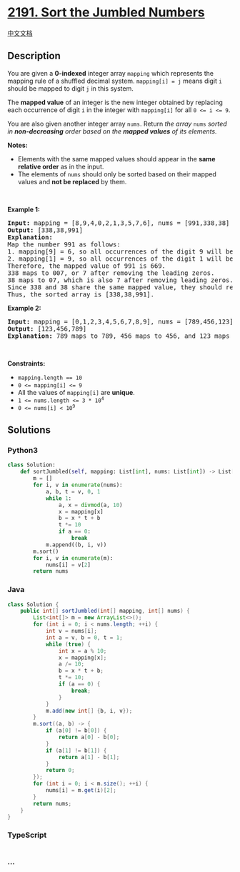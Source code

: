 # [2191. Sort the Jumbled Numbers](https://leetcode.com/problems/sort-the-jumbled-numbers)

[中文文档](/solution/2100-2199/2191.Sort%20the%20Jumbled%20Numbers/README.md)

## Description

<p>You are given a <strong>0-indexed</strong> integer array <code>mapping</code> which represents the mapping rule of a shuffled decimal system. <code>mapping[i] = j</code> means digit <code>i</code> should be mapped to digit <code>j</code> in this system.</p>

<p>The <strong>mapped value</strong> of an integer is the new integer obtained by replacing each occurrence of digit <code>i</code> in the integer with <code>mapping[i]</code> for all <code>0 &lt;= i &lt;= 9</code>.</p>

<p>You are also given another integer array <code>nums</code>. Return <em>the array </em><code>nums</code><em> sorted in <strong>non-decreasing</strong> order based on the <strong>mapped values</strong> of its elements.</em></p>

<p><strong>Notes:</strong></p>

<ul>
	<li>Elements with the same mapped values should appear in the <strong>same relative order</strong> as in the input.</li>
	<li>The elements of <code>nums</code> should only be sorted based on their mapped values and <strong>not be replaced</strong> by them.</li>
</ul>

<p>&nbsp;</p>
<p><strong class="example">Example 1:</strong></p>

<pre>
<strong>Input:</strong> mapping = [8,9,4,0,2,1,3,5,7,6], nums = [991,338,38]
<strong>Output:</strong> [338,38,991]
<strong>Explanation:</strong> 
Map the number 991 as follows:
1. mapping[9] = 6, so all occurrences of the digit 9 will become 6.
2. mapping[1] = 9, so all occurrences of the digit 1 will become 9.
Therefore, the mapped value of 991 is 669.
338 maps to 007, or 7 after removing the leading zeros.
38 maps to 07, which is also 7 after removing leading zeros.
Since 338 and 38 share the same mapped value, they should remain in the same relative order, so 338 comes before 38.
Thus, the sorted array is [338,38,991].
</pre>

<p><strong class="example">Example 2:</strong></p>

<pre>
<strong>Input:</strong> mapping = [0,1,2,3,4,5,6,7,8,9], nums = [789,456,123]
<strong>Output:</strong> [123,456,789]
<strong>Explanation:</strong> 789 maps to 789, 456 maps to 456, and 123 maps to 123. Thus, the sorted array is [123,456,789].
</pre>

<p>&nbsp;</p>
<p><strong>Constraints:</strong></p>

<ul>
	<li><code>mapping.length == 10</code></li>
	<li><code>0 &lt;= mapping[i] &lt;= 9</code></li>
	<li>All the values of <code>mapping[i]</code> are <strong>unique</strong>.</li>
	<li><code>1 &lt;= nums.length &lt;= 3 * 10<sup>4</sup></code></li>
	<li><code>0 &lt;= nums[i] &lt; 10<sup>9</sup></code></li>
</ul>

## Solutions

<!-- tabs:start -->

### **Python3**

```python
class Solution:
    def sortJumbled(self, mapping: List[int], nums: List[int]) -> List[int]:
        m = []
        for i, v in enumerate(nums):
            a, b, t = v, 0, 1
            while 1:
                a, x = divmod(a, 10)
                x = mapping[x]
                b = x * t + b
                t *= 10
                if a == 0:
                    break
            m.append((b, i, v))
        m.sort()
        for i, v in enumerate(m):
            nums[i] = v[2]
        return nums
```

### **Java**

```java
class Solution {
    public int[] sortJumbled(int[] mapping, int[] nums) {
        List<int[]> m = new ArrayList<>();
        for (int i = 0; i < nums.length; ++i) {
            int v = nums[i];
            int a = v, b = 0, t = 1;
            while (true) {
                int x = a % 10;
                x = mapping[x];
                a /= 10;
                b = x * t + b;
                t *= 10;
                if (a == 0) {
                    break;
                }
            }
            m.add(new int[] {b, i, v});
        }
        m.sort((a, b) -> {
            if (a[0] != b[0]) {
                return a[0] - b[0];
            }
            if (a[1] != b[1]) {
                return a[1] - b[1];
            }
            return 0;
        });
        for (int i = 0; i < m.size(); ++i) {
            nums[i] = m.get(i)[2];
        }
        return nums;
    }
}
```

### **TypeScript**

```ts

```

### **...**

```

```

<!-- tabs:end -->
